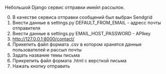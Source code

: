 Небольшой Django сервис отправки имейл рассылок.

0. В качестве сервиса отправки сообщений был выбран Sendgrid
1. Внести данные в settings.py DEFAULT_FROM_EMAIL - адресс почты отправителя
2. Внести данные в settings.py EMAIL_HOST_PASSWORD - APIkey
3. http://127.0.0.1:8000/contact/ 
4. Прикепить файл формата .csv в котором хранятся данные пользователей и рассыл почты
5. Задать название темы письма
6. Прикрепить файл формата .html с версткой письма
7. Нажать кнопку отправить
